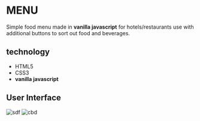 # MENU

Simple food menu made in **vanilla javascript** for hotels/restaurants use with additional buttons to sort out food and beverages.

## technology

- HTML5
- CSS3
- **vanilla javascript**

## User Interface




![sdf](https://user-images.githubusercontent.com/86045021/179791474-ac13a24f-b3fc-4d20-a862-50a2580c6839.JPG)
![cbd](https://user-images.githubusercontent.com/86045021/180799586-7723f259-f774-48ad-bdea-078650066a8e.JPG)
